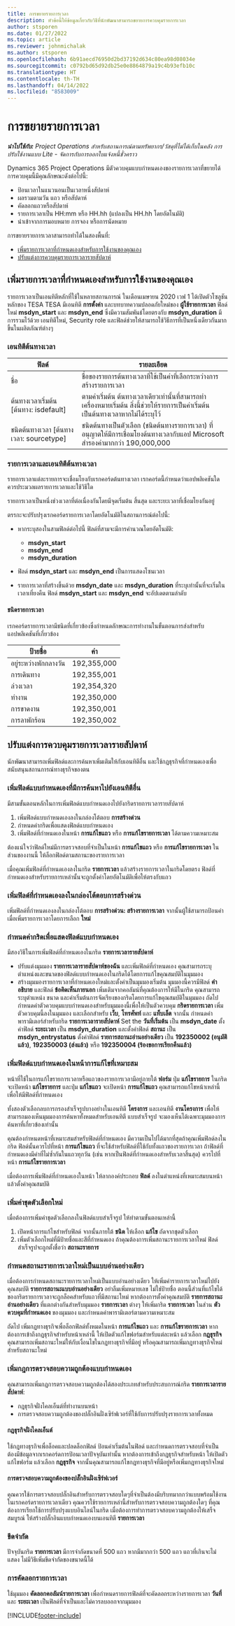 ```yaml
---
title: การขยายรายการเวลา
description: หัวข้อนี้ให้ข้อมูลเกี่ยวกับวิธีที่นักพัฒนาสามารถขยายการควบคุมรายการเวลา
author: stsporen
ms.date: 01/27/2022
ms.topic: article
ms.reviewer: johnmichalak
ms.author: stsporen
ms.openlocfilehash: 6b91aecd76950d2bd37192d634c80ea98d08034e
ms.sourcegitcommit: c0792bd65d92db25e0e8864879a19c4b93efb10c
ms.translationtype: HT
ms.contentlocale: th-TH
ms.lasthandoff: 04/14/2022
ms.locfileid: "8583009"
---
```

# <a name="extending-time-entries"></a>การขยายรายการเวลา

_**นำไปใช้กับ:** Project Operations สำหรับสถานการณ์ตามทรัพยากร/วัสดุที่ไม่ได้เก็บในคลัง การปรับใช้งานแบบ Lite - จัดการกับการออกใบแจ้งหนี้ชั่วคราว_

Dynamics 365 Project Operations มีตัวควบคุมแบบกำหนดเองของรายการเวลาที่ขยายได้ การควบคุมนี้มีคุณลักษณะดังต่อไปนี้:

- ป้อนเวลาในแนวนอนเป็นเวลาหนึ่งสัปดาห์
- ผลรวมตามวัน แถว หรือสัปดาห์
- คัดลอกแถวหรือสัปดาห์
- รายการเวลาเป็น HH:mm หรือ HH.hh (แปลงเป็น HH.hh โดยอัตโนมัติ)
- นำเข้าจากการมอบหมาย การจอง หรือการนัดหมาย

การขยายรายการเวลาสามารถทำได้ในสองพื้นที่:
- [เพิ่มรายการเวลาที่กำหนดเองสำหรับการใช้งานของคุณเอง](#add)
- [ปรับแต่งการควบคุมรายการเวลารายสัปดาห์](#customize)

## <a name="add-custom-time-entries-for-your-own-use"></a><a name="add"></a>เพิ่มรายการเวลาที่กำหนดเองสำหรับการใช้งานของคุณเอง

รายการเวลาเป็นเอนทิตีหลักที่ใช้ในหลายสถานการณ์ ในเดือนเมษายน 2020 เวฟ 1 ได้เปิดตัวโซลูชันหลักของ TESA TESA มีเอนทิตี **การตั้งค่า** และบทบาทความปลอดภัยใหม่ของ **ผู้ใช้รายการเวลา** ฟิลด์ใหม่ **msdyn_start** และ **msdyn_end** ซึ่งมีความสัมพันธ์โดยตรงกับ **msdyn_duration** มีการรวมไว้ด้วย เอนทิตีใหม่, Security role และฟิลด์ช่วยให้สามารถใช้วิธีการที่เป็นหนึ่งเดียวกันมากขึ้นในผลิตภัณฑ์ต่างๆ


### <a name="time-source-entity"></a>เอนทิตีต้นทางเวลา
| ฟิลด์ | รายละเอียด | 
|-------|------------|
| ชื่อ  | ชื่อของรายการต้นทางเวลาที่ใช้เป็นค่าที่เลือกระหว่างการสร้างรายการเวลา |
| ต้นทางเวลาเริ่มต้น [ต้นทาง: isdefault] | ตามค่าเริ่มต้น ต้นทางเวลาเดียวเท่านั้นที่สามารถทำเครื่องหมายเริ่มต้น สิ่งนี้ช่วยให้รายการเป็นค่าเริ่มต้นเป็นต้นทางเวลาหากไม่ได้ระบุไว้ |
|ชนิดต้นทางเวลา [ต้นทางเวลา: sourcetype] | ชนิดต้นทางเป็นตัวเลือก (ชนิดต้นทางรายการเวลา) ที่อนุญาตให้มีการเชื่อมโยงต้นทางเวลากับแอป Microsoft สำรองค่ามากกว่า 190,000,000|


### <a name="time-entries-and-the-time-source-entity"></a>รายการเวลาและเอนทิตีต้นทางเวลา
รายการเวลาแต่ละรายการจะเชื่อมโยงกับเรกคอร์ดต้นทางเวลา เรกคอร์ดนี้กำหนดว่าแอปพลิเคชันใดควรประมวลผลรายการเวลาและใช้วิธีใด

รายการเวลาเป็นหนึ่งช่วงเวลาที่ต่อเนื่องกันโดยมีจุดเริ่มต้น สิ้นสุด และระยะเวลาที่เชื่อมโยงกันอยู่

ตรรกะจะปรับปรุงเรกคอร์ดรายการเวลาโดยอัตโนมัติในสถานการณ์ต่อไปนี้:

- หากระบุสองในสามฟิลด์ต่อไปนี้ ฟิลด์ที่สามจะมีการคำนวณโดยอัตโนมัติ: 

    - **msdyn_start**
    - **msdyn_end**
    - **msdyn_duration**

- ฟิลด์ **msdyn_start** และ **msdyn_end** เป็นการแสดงโซนเวลา
- รายการเวลาที่สร้างขึ้นด้วย **msdyn_date** และ **msdyn_duration** ที่ระบุเท่านั้นที่จะเริ่มในเวลาเที่ยงคืน ฟิลด์ **msdyn_start** และ **msdyn_end** จะอัปเดตตามลำดับ

#### <a name="time-entry-types"></a>ชนิดรายการเวลา

เรกคอร์ดรายการเวลามีชนิดที่เกี่ยวข้องซึ่งกำหนดลักษณะการทำงานในขั้นตอนการส่งสำหรับแอปพลิเคชันที่เกี่ยวข้อง

|ป้ายชื่อ | ค่า|
|-----|-----|
|อยู่ระหว่างพักกลางวัน   |192,355,000|
|การเดินทาง | 192,355,001|
|ล่วงเวลา   | 192,354,320|
|ทำงาน   | 192,350,000|
|การขาดงาน    | 192,350,001|
|การลาพักร้อน   | 192,350,002|


## <a name="customize-the-weekly-time-entry-control"></a><a name="customize"></a>ปรับแต่งการควบคุมรายการเวลารายสัปดาห์
นักพัฒนาสามารถเพิ่มฟิลด์และการค้นหาเพิ่มเติมให้กับเอนทิตีอื่น และใช้กฎธุรกิจที่กำหนดเองเพื่อสนับสนุนสถานการณ์ทางธุรกิจของตน

### <a name="add-custom-fields-with-lookups-to-other-entities"></a>เพิ่มฟิลด์แบบกำหนดเองที่มีการค้นหาไปยังเอนทิตีอื่น
มีสามขั้นตอนหลักในการเพิ่มฟิลด์แบบกำหนดเองไปยังกริดรายการเวลารายสัปดาห์

1. เพิ่มฟิลด์แบบกำหนดเองลงในกล่องโต้ตอบ **การสร้างด่วน**
2. กำหนดค่ากริดเพื่อแสดงฟิลด์แบบกำหนดเอง
3. เพิ่มฟิลด์ที่กำหนดเองในหน้า **การแก้ไขแถว** หรือ **การแก้ไขรายการเวลา** ได้ตามความเหมาะสม

ต้องแน่ใจว่าฟิลด์ใหม่มีการตรวจสอบที่จำเป็นในหน้า **การแก้ไขแถว** หรือ **การแก้ไขรายการเวลา** ในส่วนของงานนี้ ให้ล็อกฟิลด์ตามสถานะของรายการเวลา

เมื่อคุณเพิ่มฟิลด์ที่กำหนดเองลงในกริด **รายการเวลา** แล้วสร้างรายการเวลาในกริดโดยตรง ฟิลด์ที่กำหนดเองสำหรับรายการเหล่านั้นจะถูกตั้งค่าโดยอัตโนมัติเพื่อให้ตรงกับแถว 

### <a name="add-the-custom-field-to-the-quick-create-dialog-box"></a>เพิ่มฟิลด์ที่กำหนดเองลงในกล่องโต้ตอบการสร้างด่วน
เพิ่มฟิลด์ที่กำหนดเองลงในกล่องโต้ตอบ **การสร้างด่วน: สร้างรายการเวลา** จากนั้นผู้ใช้สามารถป้อนค่าเมื่อเพิ่มรายการเวลาโดยการเลือก **ใหม่**

### <a name="configure-the-grid-to-show-the-custom-field"></a>กำหนดค่ากริดเพื่อแสดงฟิลด์แบบกำหนดเอง
มีสองวิธีในการเพิ่มฟิลด์ที่กำหนดเองในกริด **รายการเวลารายสัปดาห์**

- ปรับแต่งมุมมอง **รายการเวลารายสัปดาห์ของฉัน** และเพิ่มฟิลด์ที่กำหนดเอง คุณสามารถระบุตำแหน่งและขนาดของฟิลด์แบบกำหนดเองในกริดได้โดยการแก้ไขคุณสมบัติในมุมมอง
- สร้างมุมมองรายการเวลาที่กำหนดเองใหม่และตั้งค่าเป็นมุมมองเริ่มต้น มุมมองนี้ควรมีฟิลด์ **คำอธิบาย** และฟิลด์ **ข้อคิดเห็นภายนอก** เพิ่มเติมจากคอลัมน์ที่คุณต้องการให้มีในกริด คุณสามารถระบุตำแหน่ง ขนาด และค่าเริ่มต้นการจัดเรียงของกริดโดยการแก้ไขคุณสมบัติในมุมมอง ถัดไป กำหนดค่าตัวควบคุมแบบกำหนดเองสำหรับมุมมองนี้เพื่อให้เป็นตัวควบคุม **กริดรายการเวลา** เพิ่มตัวควบคุมนี้ลงในมุมมอง และเลือกสำหรับ **เว็บ**, **โทรศัพท์** และ **แท็บเล็ต** จากนั้น กำหนดค่าพารามิเตอร์สำหรับกริด **รายการเวลารายสัปดาห์** Set the **วันที่เริ่มต้น** เป็น **msdyn\_date** ตั้งค่าฟิลด์ **ระยะเวลา** เป็น **msdyn\_duration** และตั้งค่าฟิลด์ **สถานะ** เป็น **msdyn\_entrystatus** ตั้งค่าฟิลด์ **รายการสถานะอ่านอย่างเดียว** เป็น **192350002 (อนุมัติแล้ว)**, **192350003 (ส่งแล้ว)** หรือ **192350004 (ร้องขอการเรียกคืนแล้ว)**

### <a name="add-the-custom-field-to-the-appropriate-edit-page"></a>เพิ่มฟิลด์แบบกำหนดเองในหน้าการแก้ไขที่เหมาะสม
หน้าที่ใช้ในการแก้ไขรายการเวลาหรือแถวของรายการเวลามีอยู่ภายใต้ **ฟอร์ม** ปุ่ม **แก้ไขรายการ** ในกริดจะเปิดหน้า **แก้ไขรายการ** และปุ่ม **แก้ไขแถว** จะเปิดหน้า **การแก้ไขแถว** คุณสามารถแก้ไขหน้าเหล่านี้เพื่อให้มีฟิลด์ที่กำหนดเอง

ทั้งสองตัวเลือกลบการกรองสำเร็จรูปบางอย่างในเอนทิตี **โครงการ** และเอนทิตี **งานโครงการ** เพื่อให้สามารถมองเห็นมุมมองการค้นหาทั้งหมดสำหรับเอนทิตี แบบสำเร็จรูป จะมองเห็นได้เฉพาะมุมมองการค้นหาที่เกี่ยวข้องเท่านั้น

คุณต้องกำหนดหน้าที่เหมาะสมสำหรับฟิลด์ที่กำหนดเอง มีความเป็นไปได้มากที่สุดถ้าคุณเพิ่มฟิลด์ลงในกริด ฟิลด์นั้นควรไปที่หน้า **การแก้ไขแถว** ที่จะใช้สำหรับฟิลด์ที่ใช้กับทั้งแถวของรายการเวลา ถ้าฟิลด์ที่กำหนดเองมีค่าที่ไม่ซ้ำกันในแถวทุกวัน (เช่น หากเป็นฟิลด์ที่กำหนดเองสำหรับเวลาสิ้นสุด) ควรไปที่หน้า **การแก้ไขรายการเวลา**

เมื่อต้องการเพิ่มฟิลด์ที่กำหนดเองในหน้า ให้ลากองค์ประกอบ **ฟิลด์** ลงในตำแหน่งที่เหมาะสมบนหน้า แล้วตั้งค่าคุณสมบัติ

### <a name="add-new-option-set-values"></a>เพิ่มค่าชุดตัวเลือกใหม่
เมื่อต้องการเพิ่มค่าชุดตัวเลือกลงในฟิลด์แบบสำเร็จรูป ให้ทำตามขั้นตอนเหล่านี้

1. เปิดหน้าการแก้ไขสำหรับฟิลด์ จากนั้นภายใต้ **ชนิด** ให้เลือก **แก้ไข** ถัดจากชุดตัวเลือก
2. เพิ่มตัวเลือกใหม่ที่มีป้ายชื่อและสีที่กำหนดเอง ถ้าคุณต้องการเพิ่มสถานะรายการเวลาใหม่ ฟิลด์สำเร็จรูปจะถูกตั้งชื่อว่า **สถานะรายการ**

### <a name="designate-a-new-time-entry-status-as-read-only"></a>กำหนดสถานะรายการเวลาใหม่เป็นแบบอ่านอย่างเดียว
เมื่อต้องการกำหนดสถานะรายการเวลาใหม่เป็นแบบอ่านอย่างเดียว ให้เพิ่มค่ารายการเวลาใหม่ไปยังคุณสมบัติ **รายการสถานะแบบอ่านอย่างเดียว** อย่าลืมเพิ่มหมายเลข ไม่ใช่ป้ายชื่อ ตอนนี้ส่วนที่แก้ไขได้ของกริดรายการเวลาจะถูกล็อคสำหรับแถวที่มีสถานะใหม่ หากต้องการตั้งค่าคุณสมบัติ **รายการสถานะอ่านอย่างเดียว** ที่แตกต่างกันสำหรับมุมมอง **รายการเวลา** ต่างๆ ให้เพิ่มกริด **รายการเวลา** ในส่วน **ตัวควบคุมที่กำหนดเอง** ของมุมมอง และกำหนดค่าพารามิเตอร์ตามความเหมาะสม

ถัดไป เพิ่มกฎทางธุรกิจเพื่อล็อกฟิลด์ทั้งหมดในหน้า **การแก้ไขแถว** และ **การแก้ไขรายการเวลา** หากต้องการเข้าถึงกฎธุรกิจสำหรับหน้าเหล่านี้ ให้เปิดตัวแก้ไขฟอร์มสำหรับแต่ละหน้า แล้วเลือก **กฎธุรกิจ** คุณสามารถเพิ่มสถานะใหม่ให้กับเงื่อนไขในกฎทางธุรกิจที่มีอยู่ หรือคุณสามารถเพิ่มกฎทางธุรกิจใหม่สำหรับสถานะใหม่

### <a name="add-custom-validation-rules"></a>เพิ่มกฎการตรวจสอบความถูกต้องแบบกำหนดเอง
คุณสามารถเพิ่มกฎการตรวจสอบความถูกต้องได้สองประเภทสำหรับประสบการณ์กริด **รายการเวลารายสัปดาห์**:

- กฎธุรกิจฝั่งไคลเอ็นต์ที่ทำงานบนหน้า
- การตรวจสอบความถูกต้องของปลั๊กอินฝั่งเซิร์ฟเวอร์ที่ใช้กับการปรับปรุงรายการเวลาทั้งหมด

#### <a name="client-side-business-rules"></a>กฎธุรกิจฝั่งไคลเอ็นต์
ใช้กฎทางธุรกิจเพื่อล็อคและปลดล็อกฟิลด์ ป้อนค่าเริ่มต้นในฟิลด์ และกำหนดการตรวจสอบที่จำเป็นต้องมีข้อมูลจากเรกคอร์ดการป้อนเวลาปัจจุบันเท่านั้น หากต้องการเข้าถึงกฎธุรกิจสำหรับหน้า ให้เปิดตัวแก้ไขฟอร์ม แล้วเลือก **กฎธุรกิจ** จากนั้นคุณสามารถแก้ไขกฎทางธุรกิจที่มีอยู่หรือเพิ่มกฎทางธุรกิจใหม่

#### <a name="server-side-plug-in-validations"></a>การตรวจสอบความถูกต้องของปลั๊กอินฝั่งเซิร์ฟเวอร์
คุณควรใช้การตรวจสอบปลั๊กอินสำหรับการตรวจสอบใดๆที่จำเป็นต้องมีบริบทมากกว่าแบบพร้อมใช้งานในเรกคอร์ดรายการเวลาเดียว คุณควรใช้รายการเหล่านี้สำหรับการตรวจสอบความถูกต้องใดๆ ที่คุณต้องการเรียกใช้การปรับปรุงแบบอินไลน์ในกริด เมื่อต้องการทำการตรวจสอบความถูกต้องให้เสร็จสมบูรณ์ ให้สร้างปลั๊กอินแบบกำหนดเองบนเอนทิตี **รายการเวลา**

### <a name="limits"></a>ขีดจำกัด
ปัจจุบันกริด **รายการเวลา** มีการจำกัดขนาดที่ 500 แถว หากมีมากกว่า 500 แถว แถวที่เกินจะไม่แสดง ไม่มีวิธีเพิ่มขีดจำกัดของขนาดนี้ได้

### <a name="copying-time-entries"></a>การคัดลอกรายการเวลา
ใช้มุมมอง **คัดลอกคอลัมน์รายการเวลา** เพื่อกำหนดรายการฟิลด์ที่จะคัดลอกระหว่างรายการเวลา **วันที่** และ **ระยะเวลา** เป็นฟิลด์ที่จำเป็นและไม่ควรลบออกจากมุมมอง


[!INCLUDE[footer-include](../includes/footer-banner.md)]
